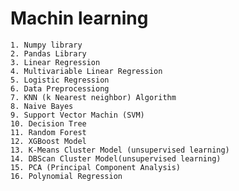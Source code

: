 # Machin learning

    1. Numpy library 
    2. Pandas Library 
    3. Linear Regression
    4. Multivariable Linear Regression
    5. Logistic Regression
    6. Data Preprocessiong 
    7. KNN (k Nearest neighbor) Algorithm
    8. Naive Bayes
    9. Support Vector Machin (SVM)
    10. Decision Tree 
    11. Random Forest 
    12. XGBoost Model
    13. K-Means Cluster Model (unsupervised learning)
    14. DBScan Cluster Model(unsupervised learning)
    15. PCA (Principal Component Analysis)
    16. Polynomial Regression